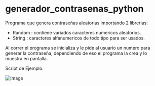 # generador_contrasenas_python

Programa que genera contraseñas aleatorias importando 2 librerias:

- Random : contiene variados caracteres numericos aleatorios.
- String : caracteres alfanumericos de todo tipo para ser usados.

Al correr el programa se inicializa y le pide al usuario un numero para generar la contraseña, dependiendo de eso el programa la crea y lo muestra en pantalla.

Script de Ejemplo.

![image](https://github.com/tomasmatias/generador_contrasenas_python/assets/38861129/4655949a-1735-4743-8683-442111f7a74b)
